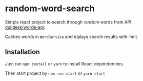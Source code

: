 # random-word-search

Simple react project to search through random words from API [dulldesk/words-api](https://github.com/dulldesk/words-api).

Caches words in `WordService` and diplays search results with limit.

## Installation

Just run `npm install` or `yarn` to install React dependencies.

Then start project by `npm run start` or `yarn start`
